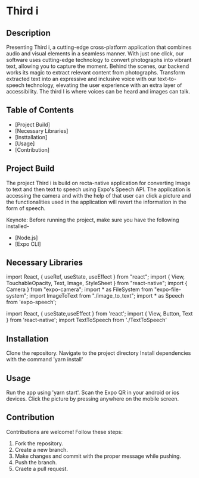 # Third i

## Description
Presenting Third i, a cutting-edge cross-platform application that combines audio and visual elements in a seamless manner. With just one click, our software uses cutting-edge technology to convert photographs into vibrant text, allowing you to capture the moment. Behind the scenes, our backend works its magic to extract relevant content from photographs. Transform extracted text into an expressive and inclusive voice with our text-to-speech technology, elevating the user experience with an extra layer of accessibility. The third I is where voices can be heard and images can talk.

## Table of Contents
- [Project Build]
- [Necessary Libraries]
- [Insttallation]
- [Usage]
- [Contribution]

## Project Build
The project Third i is build on recta-native application for converting Image to text and then text to speech using Expo's Speech API. The application is accessing the camera and with the help of that user can click a picture and the functionalities used in the application will revert the information in the form of speech.

Keynote: Before running the project, make sure you have the following installed-
- [Node.js]
- [Expo CLI]

## Necessary Libraries
import React, { useRef, useState, useEffect } from "react";
import { View, TouchableOpacity, Text, Image, StyleSheet } from "react-native";
import { Camera } from "expo-camera";
import * as FileSystem from "expo-file-system";
import ImageToText from "./image_to_text";
import * as Speech from 'expo-speech';

import React, { useState,useEffect } from 'react';
import { View, Button, Text } from 'react-native';
import TextToSpeech from './TextToSpeech'

## Installation
Clone the repository.
Navigate to the project directory
Install dependencies with the command 'yarn install'

## Usage
Run the app using 'yarn start'.
Scan the Expo QR in your android or ios devices. 
Click the picture by pressing anywhere on the mobile screen.

## Contribution
Contributions are welcome! Follow these steps:
1. Fork the repository.
2. Create a new branch.
3. Make changes and commit with the proper message while pushing.
4. Push the branch.
5. Craete a pull request.

